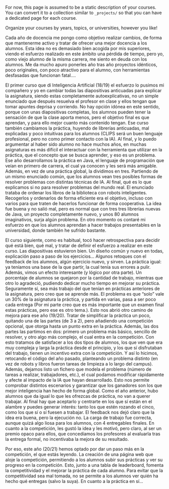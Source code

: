 For now, this page is assumed to be a static description of your courses. You can convert it to a collection similar to `_projects/` so that you can have a dedicated page for each course.

Organize your courses by years, topics, or universities, however you like!



Cada año de docencia me pongo como objetivo realizar cambios, de forma que mantenerme activo y tratar de ofrecer una mejor docencia a los alumnos. Esta idea no es demasiado bien acogida por mis superiores, viendo el esfuerzo realizado en este ámbito una pérdida de tiempo, pero yo, como viejo alumno de la misma carrera, me siento en deuda con los alumnos. Me da mucho apuro ponerles año tras año proyectos idénticos, poco originales, con poco atractivo para el alumno, con herramientas desfasadas que funcionan fatal....

El primer curso que dí Inteligencia Artificial (18/19) el esfuerzo lo pusimos mi compañero y yo en cambiar todas las diapositivas anticuadas para explicar la asignatura, siendo estas completamente autoexplicativas, no un simple enunciado que después resuelva el profesor en clase y ellos tengan que tomar apuntes deprisa y corriendo. No hay opción idónea en este sentido, porque con unas diapositivas completas, los alumnos pueden tener la sensación de que la clase aporta menos, pero el objetivo final es que aprendan, y para ello mejor cuanto más contenido tengan. Ese curso también cambiamos la práctica, huyendo de librerías anticuadas, mal explicadas y poco intuitivas para los alumnos (CLIPS será un buen lenguaje profesional, pero no como primer contacto con la IA). Al final, y lo puedo argumentar al haber sido alumno no hace muchos años, en muchas asignaturas es más difícil el interactuar con la herramienta que utilizar en la práctica, que el concepto que se busca aprender, y eso es un problema. Ese año desarrollamos la práctica en Java, el lenguaje de programación que veían en primero de carrera, el cual ya conocen y les será más amigable. Además, en vez de una práctica global, la dividimos en tres. Partiendo de un mismo enunciado común, que los alumnos vean tres posibles formas de resolver problemas con distintas técnicas de IA. Al final, qué es lo que explicamos si no para resolver problemas del mundo real. El enunciado trataba de ordenar los libros de la biblioteca con robots inteligentes. Recogerlos y ordenarlos de forma eficiente era el objetivo, incluso con varios para que traten de hacerlos funcionar de forma cooperativa. La idea fue buena y no salió mal, pero es normal que con tres tres librerías nuevas de Java, un proyecto completamente nuevo, y unos 80 alumnos imaginativos, surja algún problema. En otro momento os contaré mi esfuerzo en que los alumnos aprendan a hacer trabajos presentables en la universidad, donde también he sufrido bastante.

El curso siguiente, como es habitual, tocó hacer retrospectiva para decidir qué está bien, qué mal, y tratar de definir el esfuerzo a realizar en este curso. Las diapositivas estuvieron bien. Un diseño común y nuevo en todas, explicación paso a paso de los ejercicios… Algunos retoques con el feedback de los alumnos, algún ejercicio nuevo, y sirven. La práctica igual: ya teníamos una base de la que partir, la cual tenía sus errores a pulir. Además, vimos un efecto interesante (y lógico por otra parte). Un porcentaje de alumnos se quejaron por la cantidad de trabajo, mientras que otro lo agradeció, pudiendo dedicar mucho tiempo en mejorar su práctica. Seguramente sí, sea más trabajo del que tenían en prácticas anteriores de la asignatura, pero creo que se aprende más. El problema es que “solo” vale un 30% de la asignatura la práctica, y partida en varias, pasa a ser poco cada entrega (Por mi parte creo que es más importante que un examen final estas prácticas, pero ese es otro tema.). Esto nos abrió otro camino de mejora para ese año (19/20). Tratar de simplificar la práctica un poco, quitando una de las partes (de 3 a 2), pero añadiendo una competición opcional, que otorga hasta un punto extra en la práctica. Además, las dos partes las partimos en dos: primero un problema más básico, sencillo de resolver, y otro algo más complejo, el cual entra en la competición. Con esto tratamos de satisfacer a los dos tipos de alumnos, los que ven que era muy compleja y larga la práctica desde el principio, y los que sí disfrutaban del trabajo, tienen un incentivo extra con la competición. Y así lo hicimos, retocando el código del año pasado, planteando un problema distinto (en vez de robots y libros fueron tareas de limpieza a lo largo del campus). Además, dejamos listo un fichero que modela el problema (número de tareas a realizar, trabajadores, etc.), el cual podamos modificar rápidamente y afecte al impacto de la IA que hayan desarrollado. Esto nos permite comprobar distintos escenarios y garantizar que los ganadores son los que mejor inteligencia han hecho de forma global. Como el año anterior, hubo alumnos que da igual lo que les ofrezcas de práctica, no van a querer trabajar. Al final hay que aceptarlo y centrarte en los que sí están en el alambre y puedes generar interés: tanto los que estén rozando el cinco, como los que sí o sí fuesen a trabajar. El feedback nos dejó claro que la idea era buena, pero la ejecución no. La carga de trabajo fue correcta, aunque quizá algo liosa para los alumnos, con 4 entregables finales. En cuanto a la competición, les gustó la idea y les motivó, pero claro, al ser un premio opaco para ellos, que concedíamos los profesores al evaluarla tras la entrega formal, no incentivaba la mejora de su resultado.

Por eso, este año (20/21) hemos optado por dar un paso más en la competición, el que estás leyendo. La creación de una página web que aloje la competición, permitiendo a los alumnos subir sus prácticas y ver su progreso en la competición. Esto, junto a una tabla de leaderboard, fomenta la competitividad y el mejorar la práctica de cada alumno. Para evitar que la competitividad sea mal tomada, no se permite a los alumnos ver quién ha hecho qué entregas (salvo la suya). En cuanto a la práctica en sí...

